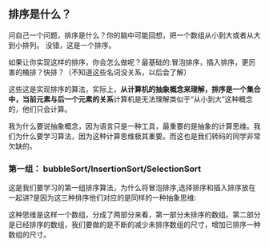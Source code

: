 ## 排序是什么？

问自己一个问题，排序是什么？你的脑中可能回想，把一个数组从小到大或者从大到小排列。 没错，这是一个排序。

如果让你实现这样的排序，你会怎么做呢？最基础的:冒泡排序，插入排序，更厉害的桶排？快排？（不知道这些名词没关系，以后会了解）

这些这是实现排序的算法，实际上，**从计算机的抽象概念来理解，排序是一个集合中，当前元素与后一个元素的关系**计算机是无法理解类似于“从小到大”这种概念的，他们只会计算。

我为什么要说抽象概念，因为语言只是一种工具，最重要的是抽象的计算思维。我们为什么要学习算法，因为这种计算思维极其重要。而这也是我们转码的同学非常欠缺的。

### 第一组： bubbleSort/InsertionSort/SelectionSort

这是我们要学习的第一组排序算法，为什么将冒泡排序,选择排序和插入排序放在一起讲?是因为这三种排序他们对应的是同样的一种抽象思维:

这种思维是这样一个数组，分成了两部分来看，第一部分未排序的数组。第二部分是已经排序的数组，我们要做的是不断的减少未排序数组的尺寸，增加已排序一种数组的尺寸。
